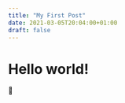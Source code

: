 ```yaml
---
title: "My First Post"
date: 2021-03-05T20:04:00+01:00
draft: false
---
```


# Hello world!

:tada:
